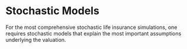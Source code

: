 Stochastic Models
============================

For the most comprehensive stochastic life insurance simulations, one requires stochastic models that explain the most important assumptions underlying the valuation.
